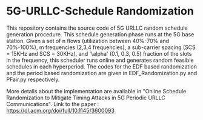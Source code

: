 # 5G-URLLC-Schedule Randomization

This repository contains the source code of 5G URLLC random schedule generation procedure. This schedule generation phase runs at the 5G base station. Given a set of n flows (utilization between 40%-70% and 70%-100%), m frequencies (2,3,4 frequencies), a sub-carrier spacing (SCS = 15KHz and SCS = 30KHz), and '\alpha' (0.1, 0.3, 0.5) fraction of the slots in the frequency, this scheduler runs online and generates random feasible schedules in each hyperperiod. The codes for the EDF based randomization and the period based randomization are given in EDF_Randomization.py and PFair.py respectively. 

More details about the implementation are available in "Online Schedule Randomization to Mitigate Timing Attacks in 5G Periodic URLLC Communications". Link to the paper : https://dl.acm.org/doi/full/10.1145/3600093
